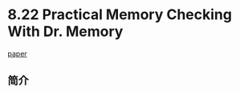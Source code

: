 # 8.22 Practical Memory Checking With Dr. Memory

[paper](http://groups.csail.mit.edu/commit/papers/2011/bruening-cgo11-drmemory.pdf)

## 简介
